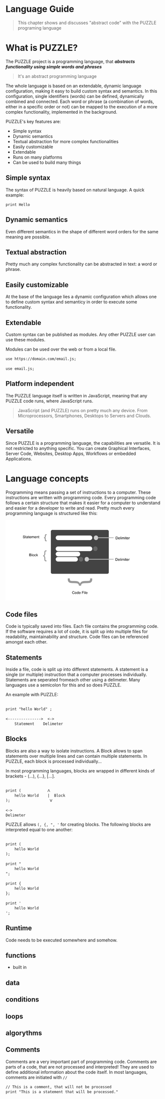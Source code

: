 # Language Guide

> This chapter shows and discusses "abstract code" with the PUZZLE programing language


# What is PUZZLE?

The PUZZLE project is a programming language, that ***abstracts functionality using simple words and phrases***

> It's an abstract programming language

The whole language is based on an extendable, dynamic language configuration, making it easy to build custom syntax and semantics. In this configuration, single identifiers (words) can be defined, dynamically combined and connected. Each word or phrase (a combination of words, either in a specific order or not) can be mapped to the execution of a more complex functionality, implemented in the background.


PUZZLE's key features are:

* Simple syntax
* Dynamic semantics
* Textual abstraction for more complex functionalities
* Easily customizable
* Extendable
* Runs on many platforms
* Can be used to build many things

## Simple syntax

The syntax of PUZZLE is heavily based on natural language. 
A quick example:
```puzzle
print Hello
```

## Dynamic semantics

Even different semantics in the shape of different word orders for the same meaning are possible.

## Textual abstraction

Pretty much any complex functionality can be abstracted in text: a word or phrase.

## Easily customizable

At the base of the language lies a dynamic configuration which allows one to define custom syntax and semanticy in order to execute some functionality.

## Extendable

Custom syntax can be published as modules. Any other PUZZLE user can use these modules. 

Modules can be used over the web or from a local file.

```puzzle
use https://domain.com/email.js;

use email.js;
```

## Platform independent

The PUZZLE language itself is written in JavaScript, meaning that any PUZZLE code runs, where JavaScript runs.

> JavaScript (and PUZZLE) runs on pretty much any device. From Microprocessors, Smartphones, Desktops to Servers and Clouds.

## Versatile

Since PUZZLE is a programming language, the capabilities are versatile. It is not restricted to anything specific. You can create Graphical Interfaces, Server Code, Websites, Desktop Apps, Workflows or embedded Applications.

# Language concepts

Programming means passing a set of instructions to a computer. These instructions are written with programming code. Every programming code follows a certain structure that makes it easier for a computer to understand and easier for a developer to write and read. Pretty much every programming language is structured like this:

![Code Structure](assets/code-structure.png)

## Code files

Code is typically saved into files. Each file contains the programming code. If the software requires a lot of code, it is split up into multiple files for readability, maintainability and structure. Code files can be referenced amongst each other.

## Statements

Inside a file, code is split up into different statements. A statement is a single (or multiple) instruction that a computer processes individually. Statements are seperated fromeach other using a delimeter. Many languages use a semicolon for this and so does PUZZLE.

An example with PUZZLE:
```puzzle

print "hello World" ;

<--------------->  <->
    Statement    Delimeter

```

## Blocks

Blocks are also a way to isolate instructions. A Block allows to span statements over multiple lines and can contain multiple statements. In PUZZLE, each block is processed individually...

In most programming languages, blocks are wrapped in different kinds of brackets - (...), {...}, [...].

```puzzle

print (			   ᐱ
	hello World	   |  Block
);				    ᐯ

<->
Delimeter

```

PUZZLE allows `(, {, ", '` for creating blocks. The following blocks are interpreted equal to one another:

```puzzle

print (   
	hello World
);

print "   
	hello World
";

print {   
	hello World
};

print ' 
	hello World
';

```

## Runtime

Code needs to be executed somewhere and somehow.

## functions

- built in

## data

## conditions

## loops

## algorythms

## Comments

Comments are a very important part of programming code. Comments are parts of a code, that are not processed and interpreted! They are used to define additional information about the code itself. In most languages, comments are initiated with `//`

```puzzle
// This is a comment, that will not be processed
print "This is a statement that will be processed."
```


